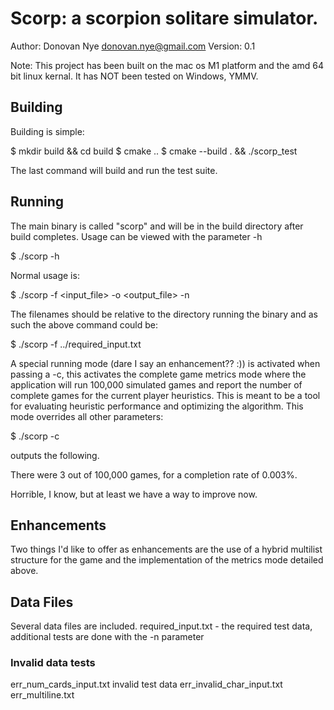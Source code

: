 # Scorp: a scorpion solitare simulator.

Author: Donovan Nye <donovan.nye@gmail.com>
Version: 0.1

Note: This project has been built on the mac os M1 platform and the amd 64 bit linux kernal. It has NOT been tested on Windows, YMMV. 

## Building
Building is simple:

$ mkdir build && cd build
$ cmake ..
$ cmake --build . && ./scorp_test

The last command will build and run the test suite. 

## Running
The main binary is called "scorp" and will be in the build directory after build completes. 
Usage can be viewed with the parameter -h

$ ./scorp -h 

Normal usage is:

$ ./scorp -f <input_file> -o <output_file> -n <count>

The filenames should be relative to the directory running the binary and as such the above command could be:

$ ./scorp -f ../required_input.txt 

A special running mode (dare I say an enhancement?? :)) is activated when passing a -c, this activates 
the complete game metrics mode where the application will run 100,000 simulated games and report 
the number of complete games for the current player heuristics. This is meant to be a tool for 
evaluating heuristic performance and optimizing the algorithm. This mode overrides all other parameters:

$ ./scorp -c 

outputs the following.

There were 3 out of 100,000 games, for a completion rate of 0.003%.

Horrible, I know, but at least we have a way to improve now. 

## Enhancements

Two things I'd like to offer as enhancements are the use of a hybrid multilist structure for the 
game and the implementation of the metrics mode detailed above.

## Data Files
Several data files are included. 
required\_input.txt - the required test data, additional tests are done with the -n parameter
### Invalid data tests
err\_num\_cards\_input.txt invalid test data
err\_invalid\_char\_input.txt
err\_multiline.txt
